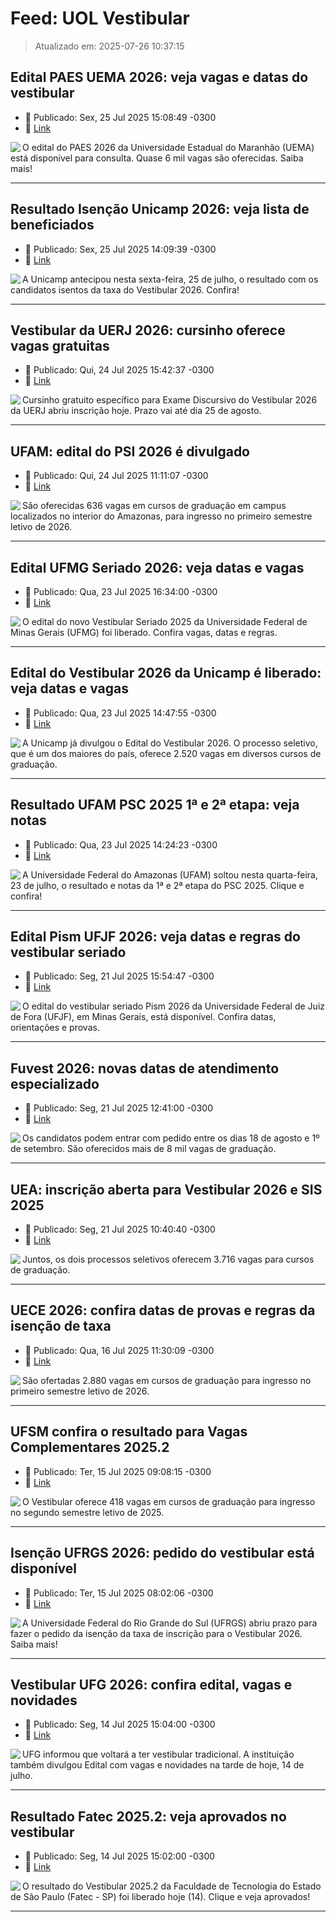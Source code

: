 # Feed: UOL Vestibular

> Atualizado em: 2025-07-26 10:37:15


## Edital PAES UEMA 2026: veja vagas e datas do vestibular

- 📅 Publicado: Sex, 25 Jul 2025 15:08:49 -0300
- 🔗 [Link](https://vestibular.brasilescola.uol.com.br/noticias/uema-2026-edital-paes-vagas-datas/357929.html)

<img align="left" src="https://conteudo.imguol.com.br/c/noticias/ba/2025/07/25/foto-logo-da-uema-em-fundo-bexe-com-listras-nos-cantos-texto-uema-paes-2026-1753466969998_v2_142x100.png" />  O edital do PAES 2026 da Universidade Estadual do Maranhão (UEMA) está disponível para consulta. Quase 6 mil vagas são oferecidas. Saiba mais!

---

## Resultado Isenção Unicamp 2026: veja lista de beneficiados

- 📅 Publicado: Sex, 25 Jul 2025 14:09:39 -0300
- 🔗 [Link](https://vestibular.brasilescola.uol.com.br/noticias/unicamp-resultado-isencao-taxa-vestibular-2026-beneficiados/357928.html)

<img align="left" src="https://conteudo.imguol.com.br/c/noticias/ed/2025/07/25/fundo-verde-agua-listras-preto-e-branco-e-foto-do-campus-da-unicamp-1753463670933_v2_142x100.png" />  A Unicamp antecipou nesta sexta-feira, 25 de julho, o resultado com os candidatos isentos da taxa do Vestibular 2026. Confira!

---

## Vestibular da UERJ 2026: cursinho oferece vagas gratuitas

- 📅 Publicado: Qui, 24 Jul 2025 15:42:37 -0300
- 🔗 [Link](https://vestibular.brasilescola.uol.com.br/noticias/vestibular-da-uerj-2026-cursinho-especifico-para-exame-discursivo-abre-inscricao/357926.html)

<img align="left" src="https://conteudo.imguol.com.br/c/noticias/22/2025/07/24/estudantes-do-cursinho-cecierj-1753382672123_v2_142x100.png" />  Cursinho gratuito específico para Exame Discursivo do Vestibular 2026 da UERJ abriu inscrição hoje. Prazo vai até dia 25 de agosto.

---

## UFAM: edital do PSI 2026 é divulgado

- 📅 Publicado: Qui, 24 Jul 2025 11:11:07 -0300
- 🔗 [Link](https://vestibular.brasilescola.uol.com.br/noticias/ufam-edital-psi-2026-divulgado/357925.html)

<img align="left" src="https://conteudo.imguol.com.br/c/noticias/42/2025/07/24/plata-com-logo-da-ufam-em-fundo-laranja-claro-texto-ufam-psi-2026-1753366472794_v2_142x100.png" />  São oferecidas 636 vagas em cursos de graduação em campus localizados no interior do Amazonas, para ingresso no primeiro semestre letivo de 2026.

---

## Edital UFMG Seriado 2026: veja datas e vagas

- 📅 Publicado: Qua, 23 Jul 2025 16:34:00 -0300
- 🔗 [Link](https://vestibular.brasilescola.uol.com.br/noticias/ufmg-edital-vestibular-seriado-2025-datas-vagas-regras/357923.html)

<img align="left" src="https://conteudo.imguol.com.br/c/noticias/6b/2025/07/23/fundo-rosa-foto-do-campus-da-ufmg-texto-ufmg-vestibular-seriado-2025-1753299575338_v2_142x100.png" />  O edital do novo Vestibular Seriado 2025 da Universidade Federal de Minas Gerais (UFMG) foi liberado. Confira vagas, datas e regras.

---

## Edital do Vestibular 2026 da Unicamp é liberado: veja datas e vagas

- 📅 Publicado: Qua, 23 Jul 2025 14:47:55 -0300
- 🔗 [Link](https://vestibular.brasilescola.uol.com.br/noticias/unicamp-solta-edital-do-vestibular-2026-veja-datas-vagas-e-novidades/357922.html)

<img align="left" src="https://conteudo.imguol.com.br/c/noticias/d6/2025/07/23/vestibular-2026-da-unicamp-1753292972922_v2_142x100.png" />  A Unicamp já divulgou o Edital do Vestibular 2026. O processo seletivo, que é um dos maiores do país, oferece 2.520 vagas em diversos cursos de graduação.

---

## Resultado UFAM PSC 2025 1ª e 2ª etapa: veja notas

- 📅 Publicado: Qua, 23 Jul 2025 14:24:23 -0300
- 🔗 [Link](https://vestibular.brasilescola.uol.com.br/noticias/resultado-psc-2025-ufam-notas-desempenho-1-2-etapa/357921.html)

<img align="left" src="https://conteudo.imguol.com.br/c/noticias/e2/2025/07/23/fundo-roxo-1753291472052_v2_142x100.png" />  A Universidade Federal do Amazonas (UFAM) soltou nesta quarta-feira, 23 de julho, o resultado e notas da 1ª e 2ª etapa do PSC 2025. Clique e confira!

---

## Edital Pism UFJF 2026: veja datas e regras do vestibular seriado

- 📅 Publicado: Seg, 21 Jul 2025 15:54:47 -0300
- 🔗 [Link](https://vestibular.brasilescola.uol.com.br/noticias/ufjf-mg-edital-pism-2026-vagas-datas-regras/357920.html)

<img align="left" src="https://conteudo.imguol.com.br/c/noticias/95/2025/07/21/vista-aerea-da-ufjf-fundo-roxo-com-branco-1753124147499_v2_142x100.jpg" />  O edital do vestibular seriado Pism 2026 da Universidade Federal de Juiz de Fora (UFJF), em Minas Gerais, está disponível. Confira datas, orientações e provas.

---

## Fuvest 2026: novas datas de atendimento especializado

- 📅 Publicado: Seg, 21 Jul 2025 12:41:00 -0300
- 🔗 [Link](https://vestibular.brasilescola.uol.com.br/noticias/fuvest-anuncia-novas-datas-para-solicitacao-atendimento-especializado-vestibular-2026/357919.html)

<img align="left" src="https://conteudo.imguol.com.br/c/noticias/e3/2025/07/21/fundo-branco-com-cinza-listras-preto-e-branco-foto-de-estudantes-em-campus-da-usp-texto-fuvest-vestibular-2026-1753112740352_v2_142x100.jpg" />  Os candidatos podem entrar com pedido entre os dias 18 de agosto e 1º de setembro. São oferecidos mais de 8 mil vagas de graduação.

---

## UEA: inscrição aberta para Vestibular 2026 e SIS 2025

- 📅 Publicado: Seg, 21 Jul 2025 10:40:40 -0300
- 🔗 [Link](https://vestibular.brasilescola.uol.com.br/noticias/uea-inscricao-aberta-vestibular-2026-sis-2025/357918.html)

<img align="left" src="https://conteudo.imguol.com.br/c/noticias/bd/2025/07/21/vestibular-sis-2026-uea-1753105542188_v2_142x100.png" />  Juntos, os dois processos seletivos oferecem 3.716 vagas para cursos de graduação.

---

## UECE 2026: confira datas de provas e regras da isenção de taxa

- 📅 Publicado: Qua, 16 Jul 2025 11:30:09 -0300
- 🔗 [Link](https://vestibular.brasilescola.uol.com.br/noticias/uece-divulga-datas-provas-vestibular-2026-edital-isencao-taxa/357915.html)

<img align="left" src="https://conteudo.imguol.com.br/c/noticias/af/2025/07/16/campus-da-uece-em-fundo-laranja-claro-com-listras-coloridas-texto-uece-vestibular-2026-1752676243632_v2_142x100.png" />  São ofertadas 2.880 vagas em cursos de graduação para ingresso no primeiro semestre letivo de 2026.

---

## UFSM confira o resultado para Vagas Complementares 2025.2

- 📅 Publicado: Ter, 15 Jul 2025 09:08:15 -0300
- 🔗 [Link](https://vestibular.brasilescola.uol.com.br/noticias/ufsm-divulga-resultado-vagas-complementares-2025-2/357914.html)

<img align="left" src="https://conteudo.imguol.com.br/c/noticias/f7/2025/07/15/foto-do-campus-da-ufsm-em-fundo-azul-claro-com-listras-texto-ufsm-vagas-complementares-20252-1752581368160_v2_142x100.png" />  O Vestibular oferece 418 vagas em cursos de graduação para ingresso no segundo semestre letivo de 2025.

---

## Isenção UFRGS 2026: pedido do vestibular está disponível

- 📅 Publicado: Ter, 15 Jul 2025 08:02:06 -0300
- 🔗 [Link](https://vestibular.brasilescola.uol.com.br/noticias/ufrgs-abre-isencao-da-taxa-de-incricao-para-o-vestibular/357912.html)

<img align="left" src="https://conteudo.imguol.com.br/c/noticias/02/2025/07/15/fundo-laranja-claro-listras-preto-e-verde-foto-o-letreiro-da-ufrgs-1752577503862_v2_142x100.png" />  A Universidade Federal do Rio Grande do Sul (UFRGS) abriu prazo para fazer o pedido da isenção da taxa de inscrição para o Vestibular 2026. Saiba mais!

---

## Vestibular UFG 2026: confira edital, vagas e novidades

- 📅 Publicado: Seg, 14 Jul 2025 15:04:00 -0300
- 🔗 [Link](https://vestibular.brasilescola.uol.com.br/noticias/ufg-volta-a-ter-vestibular-confira-edital-e-vagas-do-vestibular-2026/357910.html)

<img align="left" src="https://conteudo.imguol.com.br/c/noticias/05/2025/07/14/vestibular-2026-da-ufg-1752516568350_v2_142x100.png" />  UFG informou que voltará a ter vestibular tradicional. A instituição também divulgou Edital com vagas e novidades na tarde de hoje, 14 de julho.

---

## Resultado Fatec 2025.2: veja aprovados no vestibular

- 📅 Publicado: Seg, 14 Jul 2025 15:02:00 -0300
- 🔗 [Link](https://vestibular.brasilescola.uol.com.br/noticias/fatec-sp-resultado-vestibular-20252-aprovados-selecao/357909.html)

<img align="left" src="https://conteudo.imguol.com.br/c/noticias/03/2025/07/14/fundo-azul-e-branco-listras-branco-e-preto-foto-de-auditorio-da-fatec-texto-fatec-vestibular-20252-1752516266380_v2_142x100.jpg" />  O resultado do Vestibular 2025.2 da Faculdade de Tecnologia do Estado de São Paulo (Fatec - SP) foi liberado hoje (14). Clique e veja aprovados!

---

